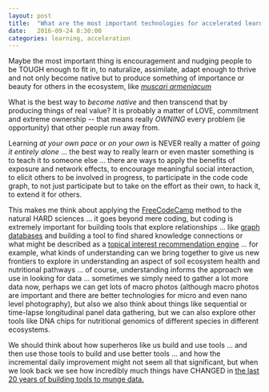 ```yaml
---
layout: post
title:  "What are the most important technologies for accelerated learning?"
date:   2016-09-24 8:30:00
categories: learning, acceleration
---
```

Maybe the most important thing is encouragement and nudging people to be TOUGH enough to fit in, to naturalize, assimilate, adapt enough to thrive and not only become native but to produce something of importance or beauty for others in the ecosystem, like *[muscari armeniacum](https://flic.kr/y/2rpqQTs)*

What is the best way to *become native* and then transcend that by producing things of real value?  It is probably a matter of LOVE, commitment and extreme ownership -- that means really *OWNING* every problem (ie opportunity) that other people run away from.

Learning *at your own pace* or *on your own* is NEVER really a matter of *going it entirely alone* ... the best way to really learn or even master something is to teach it to someone else ... there are ways to apply the benefits of exposure and network effects, to encourage meaningful social interaction, to elicit others to be involved in progress, to participate in the code code graph, to not just participate but to take on the effort as their own, to hack it, to extend it for others.  

This makes me think about applying the [FreeCodeCamp](https://github.com/FreeCodeCamp/FreeCodeCamp) method to the natural HARD sciences ... it goes beyond mere coding, but coding is extremely important for building tools that explore relationships ... like [graph databases](https://neo4j.com/use-cases/real-time-recommendation-engine/) and building a tool to find shared knowledge connections or what might be described as a [topical interest recommendation engine](https://www.youtube.com/watch?v=ILjTikVhT9k) ... for example, what kinds of understanding can we bring together to give us new frontiers to explore in understanding an aspect of soil ecosystem health and nutritional pathways ... of course, understanding informs the approach we use in looking for data ... sometimes we simply need to gather a lot more data now, perhaps we can get lots of macro photos (although macro photos are important and there are better technologies for micro and even nano level photography), but also we also think about things like sequential or time-lapse longitudinal panel data gathering, but we can also explore other tools like DNA chips for nutritional genomics of different species in different ecosystems.

We should think about how superheros like us build and use tools ... and then use those tools to build and use better tools ... and how the incremental daily improvement might not seem all that significant, but when we look back we see how incredibly much things have CHANGED in [the last 20 years of building tools to munge data.](https://www.youtube.com/watch?v=lyDLAutA88s)
